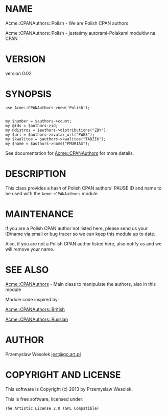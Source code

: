 # NAME

Acme::CPANAuthors::Polish - We are Polish CPAN authors

Acme::CPANAuthors::Polish - jesteśmy autorami-Polakami modułów na CPAN

# VERSION

version 0.02

# SYNOPSIS

	use Acme::CPANAuthors->new('Polish');
	

	my $number = $authors->count;
	my @ids = $authors->id;
	my @distros = $authors->distributions("ZBY");
	my $url = $authors->avatar_url("PWES");
	my $kwalitee = $authors->kwalitee("TADZIK");
	my $name = $authors->name("PMURIAS");

See documentation for [Acme::CPANAuthors](http://search.cpan.org/perldoc?Acme::CPANAuthors) for more details.

# DESCRIPTION

This class provides a hash of Polish CPAN authors' PAUSE ID and name to
be used with the `Acme::CPANAuthors` module.

# MAINTENANCE

If you are a Polish CPAN author not listed here, please send us your ID/name
via email or bug tracer so we can keep this module up to date.

Also, if you are not a Polish CPAN author listed here, also notify us and
we will remove your name.

# SEE ALSO

[Acme::CPANAuthors](http://search.cpan.org/perldoc?Acme::CPANAuthors) - Main class to manipulate the authors, also in this module

Module code inspired by:

[Acme::CPANAuthors::British](http://search.cpan.org/perldoc?Acme::CPANAuthors::British)

[Acme::CPANAuthors::Russian](http://search.cpan.org/perldoc?Acme::CPANAuthors::Russian)

# AUTHOR

Przemyslaw Wesolek <jest@go.art.pl>

# COPYRIGHT AND LICENSE

This software is Copyright (c) 2013 by Przemyslaw Wesolek.

This is free software, licensed under:

    The Artistic License 2.0 (GPL Compatible)
